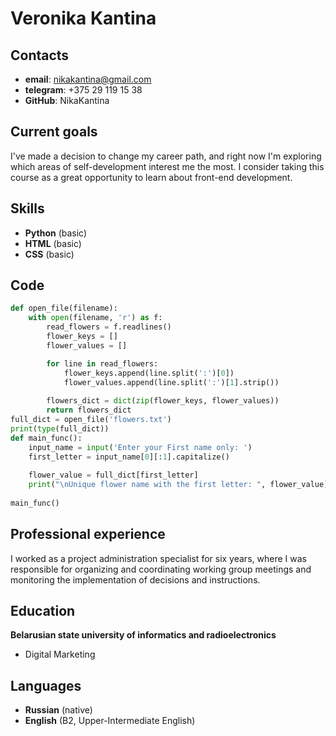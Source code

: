 # Veronika Kantina

## Contacts
- **email**: nikakantina@gmail.com
- **telegram**: +375 29 119 15 38
- **GitHub**: NikaKantina

## Current goals
I've made a decision to change my career path, and right now I'm exploring which areas of self-development interest me the most. I consider taking this course as a great opportunity to learn about front-end development.

## Skills
- **Python** (basic)
- **HTML** (basic)
- **CSS** (basic)

## Code
```python
def open_file(filename):
    with open(filename, 'r') as f:
        read_flowers = f.readlines()
        flower_keys = []
        flower_values = []

        for line in read_flowers:
            flower_keys.append(line.split(':')[0]) 
            flower_values.append(line.split(':')[1].strip())
    
        flowers_dict = dict(zip(flower_keys, flower_values))
        return flowers_dict
full_dict = open_file('flowers.txt')
print(type(full_dict))
def main_func():
    input_name = input('Enter your First name only: ')
    first_letter = input_name[0][:1].capitalize() 
    
    flower_value = full_dict[first_letter]
    print("\nUnique flower name with the first letter: ", flower_value)
    
main_func()
```
## Professional experience
I worked as a project administration specialist for six years, where I was responsible for organizing and coordinating working group meetings and monitoring the implementation of decisions and instructions.

## Education
**Belarusian state university of informatics and radioelectronics**
- Digital Marketing

## Languages
- **Russian** (native)
- **English** (B2, Upper-Intermediate English)